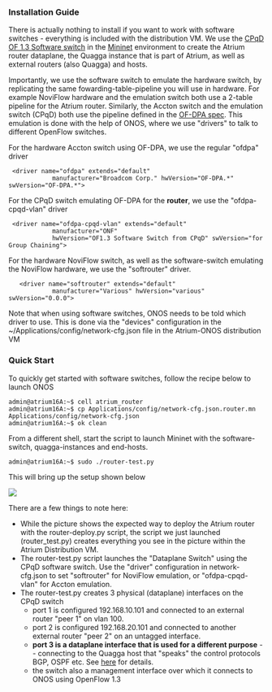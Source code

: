 ### Installation Guide

There is actually nothing to install if you want to work with software switches - everything is included with the distribution VM. We use the [CPqD OF 1.3 Software switch](https://github.com/CPqD/ofsoftswitch13) in the [Mininet](http://mininet.org/) environment to create the Atrium router dataplane, the Quagga instance that is part of Atrium, as well as external routers (also Quagga) and hosts.

Importantly, we use the software switch to emulate the hardware switch, by replicating the same fowarding-table-pipeline  you will use in hardware. For example NoviFlow hardware and the emulation switch both use a 2-table pipeline for the Atrium router. Similarly, the Accton switch and the emulation switch (CPqD) both use the pipeline defined in the [OF-DPA spec](https://github.com/Broadcom-Switch/of-dpa/tree/master/OF-DPA-2.0). This emulation is done with the help of ONOS, where we use "drivers" to talk to different OpenFlow switches.

For the hardware Accton switch using OF-DPA, we use the regular "ofdpa" driver

     <driver name="ofdpa" extends="default"
                manufacturer="Broadcom Corp." hwVersion="OF-DPA.*" swVersion="OF-DPA.*">

For the CPqD switch emulating OF-DPA for the **router**, we use the "ofdpa-cpqd-vlan" driver

     <driver name="ofdpa-cpqd-vlan" extends="default"
                manufacturer="ONF"
                hwVersion="OF1.3 Software Switch from CPqD" swVersion="for Group Chaining">
      
For the hardware NoviFlow switch, as well as the software-switch emulating the NoviFlow hardware, we use the "softrouter" driver.

       <driver name="softrouter" extends="default"
                manufacturer="Various" hwVersion="various" swVersion="0.0.0">


  
Note that when using software switches, ONOS needs to be told which driver to use. This is done via the "devices" configuration in the ~/Applications/config/network-cfg.json file in the Atrium-ONOS distribution VM

### Quick Start

To quickly get started with software switches, follow the recipe below to launch ONOS

    admin@atrium16A:~$ cell atrium_router
    admin@atrium16A:~$ cp Applications/config/network-cfg.json.router.mn Applications/config/network-cfg.json
    admin@atrium16A:~$ ok clean

From a different shell, start the script to launch Mininet with the software-switch, quagga-instances and end-hosts. 


    admin@atrium16A:~$ sudo ./router-test.py

This will bring up the setup shown below

![](https://github.com/onfsdn/atrium-docs/blob/master/16A/ONOS/pics/topoR.png)

There are a few things to note here:
* While the picture shows the expected way to deploy the Atrium router with the router-deploy.py script, the script we just launched (router_test.py) creates everything you see in the picture within the Atrium  Distribution VM.
* The router-test.py script launches the "Dataplane Switch" using the CPqD software switch. Use the "driver" configuration in network-cfg.json to set "softrouter" for NoviFlow emulation, or "ofdpa-cpqd-vlan" for Accton emulation.
* The router-test.py creates 3 physical (dataplane) interfaces on the CPqD switch
    * port 1 is configured 192.168.10.101 and connected to an external router "peer 1" on vlan 100.
    * port 2 is configured 192.168.20.101 and connected to another external router "peer 2" on an untagged interface.
    * **port 3 is a dataplane interface that is used for a different purpose** -- connecting to the Quagga host that "speaks" the control protocols BGP, OSPF etc. See [here](https://github.com/onfsdn/atrium-docs/wiki/Hardware-Install-ONOS-Router-16A#special-requirements-for-hardware-switches) for details.
    * the switch also a management interface over which it connects to ONOS using OpenFlow 1.3

